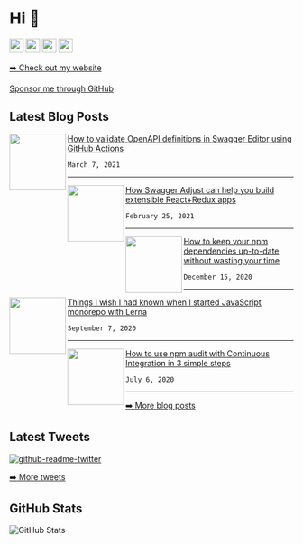 <h1>Hi 👋</h1>
<p><a href="https://www.twitter.com/vladimirgorej"><img src="https://img.shields.io/badge/twitter-%231DA1F2.svg?&style=for-the-badge&logo=twitter&logoColor=white" height=25></a> <a href="https://www.linkedin.com/in/vladimirgorej"><img src="https://img.shields.io/badge/linkedin-%230077B5.svg?&style=for-the-badge&logo=linkedin&logoColor=white" height=25></a> <a href="https://medium.com/@vladimirgorej"><img src="https://img.shields.io/badge/medium-%2312100E.svg?&style=for-the-badge&logo=medium&logoColor=white" height=25></a> <a href="https://dev.to/char0n"><img src="https://img.shields.io/badge/DEV.TO-%230A0A0A.svg?&style=for-the-badge&logo=dev-dot-to&logoColor=white" height=25></a></p>
<p><a href="https://vladimirgorej.com/">➡️ Check out my website</a></p>
  <a href="https://github.com/sponsors/char0n" target="_blank" rel="noreferrer nofollow">
      Sponsor me through GitHub
    </a>
<h2>Latest Blog Posts</h2>
<p><a href="https://www.linkedin.com/pulse/how-validate-openapi-definitions-swagger-editor-using-vladim%C3%ADr-gorej?trk=portfolio_article-card_title" target="_blank" rel="noreferrer nofollow"><img align="left" width="100" height="100" src="https://media-exp1.licdn.com/dms/image/C4D12AQHW41125fKGbg/article-cover_image-shrink_600_2000/0/1615132805293?e=1630540800&v=beta&t=HlDcVWzdpW1ITYgSGTnvky5ZfApr20sT-l9UxRef16I"></a></p>
<p><a href="https://www.linkedin.com/pulse/how-validate-openapi-definitions-swagger-editor-using-vladim%C3%ADr-gorej?trk=portfolio_article-card_title">How to validate OpenAPI definitions in Swagger Editor using GitHub Actions</a></p>
<pre><code>March 7, 2021
</code></pre>
<hr>
<p><a href="https://www.linkedin.com/pulse/how-swagger-adjust-can-help-you-build-extensible-reactredux-gorej?trk=portfolio_article-card_title" target="_blank" rel="noreferrer nofollow"><img align="left" width="100" height="100" src="https://media-exp3.licdn.com/dms/image/C4D12AQHK_s_FE8kVwQ/article-cover_image-shrink_600_2000/0/1614265471653?e=1630540800&v=beta&t=6ELF-5K86Sz0fr__41vJXdydjyH2QibpKS50mrnxGMw"></a></p>
<p><a href="https://www.linkedin.com/pulse/how-swagger-adjust-can-help-you-build-extensible-reactredux-gorej?trk=portfolio_article-card_title">How Swagger Adjust can help you build extensible React+Redux apps</a></p>
<pre><code>February 25, 2021
</code></pre>
<hr>
<p><a href="https://www.linkedin.com/pulse/how-keep-your-npm-dependencies-up-to-date-without-wasting-gorej?trk=portfolio_article-card_title" target="_blank" rel="noreferrer nofollow"><img align="left" width="100" height="100" src="https://media-exp3.licdn.com/dms/image/C4D12AQHJqeVq0GQCXg/article-cover_image-shrink_600_2000/0/1605983118490?e=1630540800&v=beta&t=m14vDyQD6h2gtyyVKQj6F_d-FmQHsrybMUXrXVAvqc0"></a></p>
<p><a href="https://www.linkedin.com/pulse/how-keep-your-npm-dependencies-up-to-date-without-wasting-gorej?trk=portfolio_article-card_title">How to keep your npm dependencies up-to-date without wasting your time </a></p>
<pre><code>December 15, 2020
</code></pre>
<hr>
<p><a href="https://www.linkedin.com/pulse/things-i-wish-had-known-when-started-javascript-monorepo-gorej?trk=portfolio_article-card_title" target="_blank" rel="noreferrer nofollow"><img align="left" width="100" height="100" src="https://media-exp3.licdn.com/dms/image/C4D12AQFsMUk8jSHJeg/article-cover_image-shrink_600_2000/0/1599334464464?e=1630540800&v=beta&t=VNxUNpFl60Tl61eZ-MnvZdraDvpp8b4DIAL6lCv3WKA"></a></p>
<p><a href="https://www.linkedin.com/pulse/things-i-wish-had-known-when-started-javascript-monorepo-gorej?trk=portfolio_article-card_title">Things I wish I had known when I started JavaScript monorepo with Lerna</a></p>
<pre><code>September 7, 2020
</code></pre>
<hr>
<p><a href="https://www.linkedin.com/pulse/how-use-npm-audit-continuous-integration-3-simple-steps-gorej?trk=portfolio_article-card_title" target="_blank" rel="noreferrer nofollow"><img align="left" width="100" height="100" src="https://media-exp3.licdn.com/dms/image/C4D12AQF89tAznrEA0Q/article-cover_image-shrink_600_2000/0/1593872507953?e=1630540800&v=beta&t=K15eHya5X2xCL6RNQ3a_RzoNEqqek-qV86fsozc0VyA"></a></p>
<p><a href="https://www.linkedin.com/pulse/how-use-npm-audit-continuous-integration-3-simple-steps-gorej?trk=portfolio_article-card_title">How to use npm audit with Continuous Integration in 3 simple steps</a></p>
<pre><code>July 6, 2020
</code></pre>
<hr>
<p><a href="https://www.linkedin.com/today/author/vladimirgorej?trk=author-info__article-link">➡️ More blog posts</a></p>
<h2>Latest Tweets</h2>
<p><a href="https://www.twitter.com/vladimirgorej"><img src="https://github-readme-twitter-gazf.vercel.app/api?id=vladimirgorej&amp;layout=wide" alt="github-readme-twitter"></a></p>
<p><a href="https://www.twitter.com/vladimirgorej">➡️ More tweets</a></p>
<h2>GitHub Stats</h2>
<p><img src="https://github-readme-stats.vercel.app/api?username=char0n&amp;show_icons=true" alt="GitHub Stats"></p>
